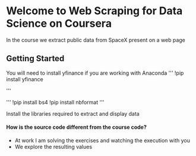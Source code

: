 # Welcome to Web Scraping for Data Science on Coursera
In the course we extract public data from SpaceX present on a web page
## Getting Started 
You will need to install yfinance if you are working with Anaconda
 '''
 !pip install yfinance 
 
 '''

 ''' 
 !pip install bs4
!pip install nbformat 
'''

Install the libraries required to extract and display data

#### How is the source code different from the course code?
- At work I am solving the exercises and watching the execution with you
- We explore the resulting values
